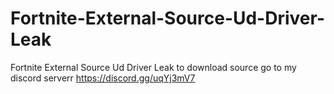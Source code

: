 # Fortnite-External-Source-Ud-Driver-Leak
Fortnite External Source Ud Driver Leak to download source go to my discord serverr https://discord.gg/uqYj3mV7
